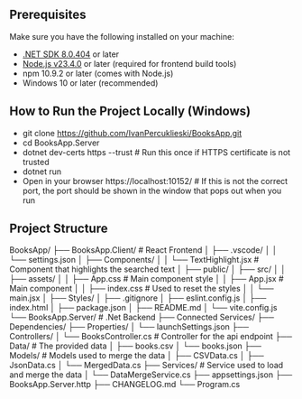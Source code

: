 ## Prerequisites

Make sure you have the following installed on your machine:
- [.NET SDK 8.0.404](https://dotnet.microsoft.com/en-us/download/dotnet/8.0) or later  
- [Node.js v23.4.0](https://nodejs.org/en/download/) or later (required for frontend build tools)  
- npm 10.9.2 or later (comes with Node.js)  
- Windows 10 or later (recommended)

## How to Run the Project Locally (Windows)
- git clone https://github.com/IvanPercuklieski/BooksApp.git
- cd BooksApp.Server
- dotnet dev-certs https --trust    # Run this once if HTTPS certificate is not trusted
- dotnet run
- Open in your browser https://localhost:10152/    # If this is not the correct port, the port should be shown in the window that pops out when you run


## Project Structure
BooksApp/
├── BooksApp.Client/    # React Frontend
│   ├── .vscode/
│   │   └── settings.json
│   ├── Components/
│   │   └── TextHighlight.jsx    # Component that highlights the searched text
│   ├── public/
│   ├── src/
│   │   ├── assets/
│   │   ├── App.css    # Main component style 
│   │   ├── App.jsx    # Main component
│   │   ├── index.css    # Used to reset the styles
│   │   └── main.jsx
│   ├── Styles/
│   ├── .gitignore
│   ├── eslint.config.js
│   ├── index.html
│   ├── package.json
│   ├── README.md
│   └── vite.config.js
└── BooksApp.Server/    # .Net Backend
    ├── Connected Services/
    ├── Dependencies/
    ├── Properties/
    │   └── launchSettings.json
    ├── Controllers/
    │   └── BooksController.cs    # Controller for the api endpoint
    ├── Data/    # The provided data
    │   ├── books.csv
    │   └── books.json
    ├── Models/    # Models used to merge the data
    │   ├── CSVData.cs
    │   ├── JsonData.cs
    │   └── MergedData.cs
    ├── Services/    # Service used to load and merge the data
    │   └── DataMergeService.cs
    ├── appsettings.json
    ├── BooksApp.Server.http
    ├── CHANGELOG.md
    └── Program.cs


